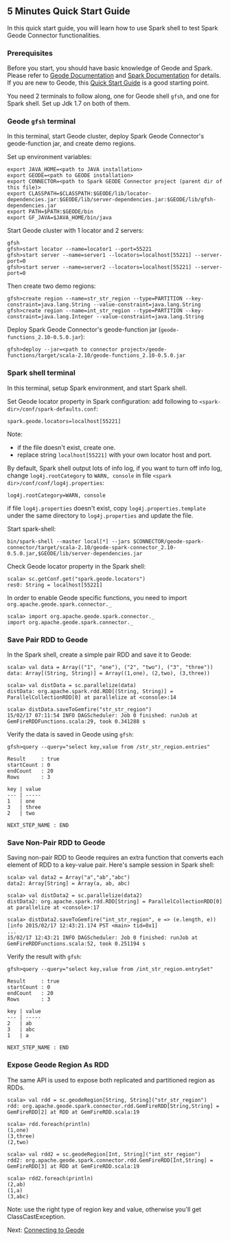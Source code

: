 ## 5 Minutes Quick Start Guide

In this quick start guide, you will learn how to use Spark shell to test Spark
Geode Connector functionalities.

### Prerequisites

Before you start, you should have basic knowledge of Geode and Spark. 
Please refer to [Geode Documentation](http://geode.incubator.apache.org/docs/)
and [Spark Documentation](https://spark.apache.org/docs/latest/index.html) for
details. If you are new to Geode, this 
[Quick Start Guide](http://geode-docs.cfapps.io/docs/getting_started/15_minute_quickstart_gfsh.html)
is a good starting point.

You need 2 terminals to follow along, one for Geode shell `gfsh`, and one for Spark shell. Set up Jdk 1.7 on both of them.

### Geode `gfsh` terminal
In this terminal, start Geode cluster, deploy Spark Geode Connector's geode-function jar, and create demo regions.

Set up environment variables:
```
export JAVA_HOME=<path to JAVA installation>
export GEODE=<path to GEODE installation>
export CONNECTOR=<path to Spark GEODE Connector project (parent dir of this file)>
export CLASSPATH=$CLASSPATH:$GEODE/lib/locator-dependencies.jar:$GEODE/lib/server-dependencies.jar:$GEODE/lib/gfsh-dependencies.jar
export PATH=$PATH:$GEODE/bin
export GF_JAVA=$JAVA_HOME/bin/java
```

Start Geode cluster with 1 locator and 2 servers:
```
gfsh
gfsh>start locator --name=locator1 --port=55221
gfsh>start server --name=server1 --locators=localhost[55221] --server-port=0
gfsh>start server --name=server2 --locators=localhost[55221] --server-port=0
```

Then create two demo regions:
```
gfsh>create region --name=str_str_region --type=PARTITION --key-constraint=java.lang.String --value-constraint=java.lang.String
gfsh>create region --name=int_str_region --type=PARTITION --key-constraint=java.lang.Integer --value-constraint=java.lang.String
```

Deploy Spark Geode Connector's geode-function jar (`geode-functions_2.10-0.5.0.jar`):
```
gfsh>deploy --jar=<path to connector project>/geode-functions/target/scala-2.10/geode-functions_2.10-0.5.0.jar
```

### Spark shell terminal
In this terminal, setup Spark environment, and start Spark shell.

Set Geode locator property in Spark configuration: add 
following to `<spark-dir>/conf/spark-defaults.conf`:
```
spark.geode.locators=localhost[55221]
```
Note:
 - if the file doesn't exist, create one. 
 - replace string `localhost[55221]` with your own locator host and port.

By default, Spark shell output lots of info log, if you want to
turn off info log, change `log4j.rootCategory` to `WARN, console`
in file `<spark dir>/conf/conf/log4j.properties`:
```
log4j.rootCategory=WARN, console
```
if file `log4j.properties` doesn't exist, copy `log4j.properties.template`
under the same directory to `log4j.properties` and update the file.

Start spark-shell:
```
bin/spark-shell --master local[*] --jars $CONNECTOR/geode-spark-connector/target/scala-2.10/geode-spark-connector_2.10-0.5.0.jar,$GEODE/lib/server-dependencies.jar
```

Check Geode locator property in the Spark shell:
```
scala> sc.getConf.get("spark.geode.locators")
res0: String = localhost[55221]
```

In order to enable Geode specific functions, you need to import 
`org.apache.geode.spark.connector._`
```
scala> import org.apache.geode.spark.connector._
import org.apache.geode.spark.connector._
```

### Save Pair RDD to Geode
In the Spark shell, create a simple pair RDD and save it to Geode:
```
scala> val data = Array(("1", "one"), ("2", "two"), ("3", "three"))
data: Array[(String, String)] = Array((1,one), (2,two), (3,three))

scala> val distData = sc.parallelize(data)
distData: org.apache.spark.rdd.RDD[(String, String)] = ParallelCollectionRDD[0] at parallelize at <console>:14

scala> distData.saveToGemfire("str_str_region")
15/02/17 07:11:54 INFO DAGScheduler: Job 0 finished: runJob at GemFireRDDFunctions.scala:29, took 0.341288 s
```

Verify the data is saved in Geode using `gfsh`:
```
gfsh>query --query="select key,value from /str_str_region.entries"

Result     : true
startCount : 0
endCount   : 20
Rows       : 3

key | value
--- | -----
1   | one
3   | three
2   | two

NEXT_STEP_NAME : END
```

### Save Non-Pair RDD to Geode 
Saving non-pair RDD to Geode requires an extra function that converts each 
element of RDD to a key-value pair. Here's sample session in Spark shell:
```
scala> val data2 = Array("a","ab","abc")
data2: Array[String] = Array(a, ab, abc)

scala> val distData2 = sc.parallelize(data2)
distData2: org.apache.spark.rdd.RDD[String] = ParallelCollectionRDD[0] at parallelize at <console>:17

scala> distData2.saveToGemfire("int_str_region", e => (e.length, e))
[info 2015/02/17 12:43:21.174 PST <main> tid=0x1]
...
15/02/17 12:43:21 INFO DAGScheduler: Job 0 finished: runJob at GemFireRDDFunctions.scala:52, took 0.251194 s
```

Verify the result with `gfsh`:
```
gfsh>query --query="select key,value from /int_str_region.entrySet"

Result     : true
startCount : 0
endCount   : 20
Rows       : 3

key | value
--- | -----
2   | ab
3   | abc
1   | a

NEXT_STEP_NAME : END
```

### Expose Geode Region As RDD
The same API is used to expose both replicated and partitioned region as RDDs. 
```
scala> val rdd = sc.geodeRegion[String, String]("str_str_region")
rdd: org.apache.geode.spark.connector.rdd.GemFireRDD[String,String] = GemFireRDD[2] at RDD at GemFireRDD.scala:19

scala> rdd.foreach(println)
(1,one)
(3,three)
(2,two)

scala> val rdd2 = sc.geodeRegion[Int, String]("int_str_region")
rdd2: org.apache.geode.spark.connector.rdd.GemFireRDD[Int,String] = GemFireRDD[3] at RDD at GemFireRDD.scala:19

scala> rdd2.foreach(println)
(2,ab)
(1,a)
(3,abc)
```
Note: use the right type of region key and value, otherwise you'll get
ClassCastException. 


Next: [Connecting to Geode](3_connecting.md)


